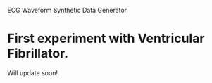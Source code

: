 ECG Waveform Synthetic Data Generator

# First experiment with Ventricular Fibrillator.
Will update soon!
